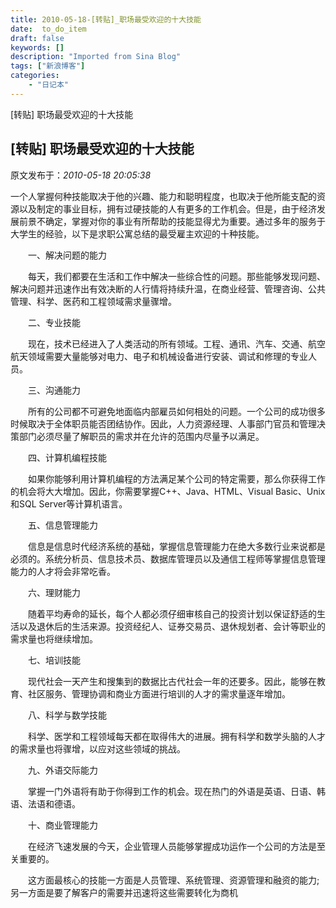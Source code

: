 ```yaml
---
title: 2010-05-18-[转贴]_职场最受欢迎的十大技能
date:  to_do_item
draft: false
keywords: []
description: "Imported from Sina Blog"
tags: ["新浪博客"]
categories: 
    - "日记本"
---
```

[转贴] 职场最受欢迎的十大技能
## [转贴] 职场最受欢迎的十大技能

 原文发布于：*2010-05-18 20:05:38*

一个人掌握何种技能取决于他的兴趣、能力和聪明程度，也取决于他所能支配的资源以及制定的事业目标，拥有过硬技能的人有更多的工作机会。但是，由于经济发展前景不确定，掌握对你的事业有所帮助的技能显得尤为重要。通过多年的服务于大学生的经验，以下是求职公寓总结的最受雇主欢迎的十种技能。

　　一、解决问题的能力

　　每天，我们都要在生活和工作中解决一些综合性的问题。那些能够发现问题、解决问题并迅速作出有效决断的人行情将持续升温，在商业经营、管理咨询、公共管理、科学、医药和工程领域需求量骤增。

　　二、专业技能

　　现在，技术已经进入了人类活动的所有领域。工程、通讯、汽车、交通、航空航天领域需要大量能够对电力、电子和机械设备进行安装、调试和修理的专业人员。

　　三、沟通能力

　　所有的公司都不可避免地面临内部雇员如何相处的问题。一个公司的成功很多时候取决于全体职员能否团结协作。因此，人力资源经理、人事部门官员和管理决策部门必须尽量了解职员的需求并在允许的范围内尽量予以满足。

　　四、计算机编程技能

　　如果你能够利用计算机编程的方法满足某个公司的特定需要，那么你获得工作的机会将大大增加。因此，你需要掌握C++、Java、HTML、Visual
Basic、Unix和SQL Server等计算机语言。

　　五、信息管理能力

　　信息是信息时代经济系统的基础，掌握信息管理能力在绝大多数行业来说都是必须的。系统分析员、信息技术员、数据库管理员以及通信工程师等掌握信息管理能力的人才将会非常吃香。

　　六、理财能力

　　随着平均寿命的延长，每个人都必须仔细审核自己的投资计划以保证舒适的生活以及退休后的生活来源。投资经纪人、证券交易员、退休规划者、会计等职业的需求量也将继续增加。

　　七、培训技能

　　现代社会一天产生和搜集到的数据比古代社会一年的还要多。因此，能够在教育、社区服务、管理协调和商业方面进行培训的人才的需求量逐年增加。

　　八、科学与数学技能

　　科学、医学和工程领域每天都在取得伟大的进展。拥有科学和数学头脑的人才的需求量也将骤增，以应对这些领域的挑战。

　　九、外语交际能力

　　掌握一门外语将有助于你得到工作的机会。现在热门的外语是英语、日语、韩语、法语和德语。

　　十、商业管理能力

　　在经济飞速发展的今天，企业管理人员能够掌握成功运作一个公司的方法是至关重要的。

　　这方面最核心的技能一方面是人员管理、系统管理、资源管理和融资的能力;另一方面是要了解客户的需要并迅速将这些需要转化为商机


